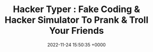 ---
title: "Hacker Typer : Fake Coding & Hacker Simulator To Prank & Troll Your Friends"
link: "http://www.hackertyper.com"
date: "2022-11-24 15:50:35 +0000"
---